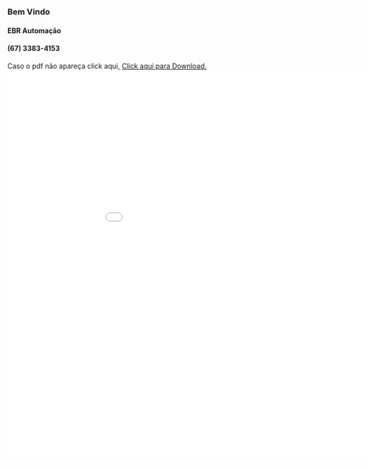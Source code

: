 
### Bem Vindo 
#### EBR Automação 
#### (67) 3383-4153




Caso o pdf não apareça click aqui, <a href="Chapter_31_Memory_Map.pdf" target="_blank">Click aqui para Download.</a> <embed src="Chapter_31_Memory_Map.pdf" width="1000px" height="800px" />
